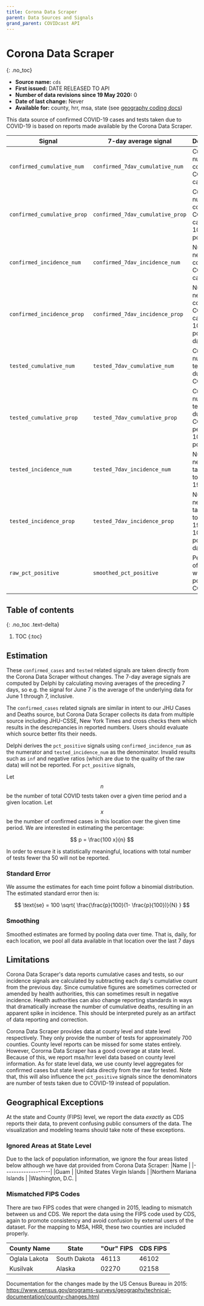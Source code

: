 ```yaml
---
title: Corona Data Scraper
parent: Data Sources and Signals
grand_parent: COVIDcast API
---
```


# Corona Data Scraper
{: .no_toc}

* **Source name:** `cds`
* **First issued:** DATE RELEASED TO API
* **Number of data revisions since 19 May 2020:** 0
* **Date of last change:** Never
* **Available for:** county, hrr, msa, state (see [geography coding docs](../covidcast_geography.md))

This data source of confirmed COVID-19 cases and tests taken due to COVID-19 is based on reports made available by the Corona Data Scraper.

| Signal | 7-day average signal | Description |
| --- | --- | --- |
| `confirmed_cumulative_num` | `confirmed_7dav_cumulative_num` | Cumulative number of confirmed COVID-19 cases |
| `confirmed_cumulative_prop` | `confirmed_7dav_cumulative_prop` | Cumulative number of confirmed COVID-19 cases per 100,000 population |
| `confirmed_incidence_num` | `confirmed_7dav_incidence_num` | Number of new confirmed COVID-19 cases, daily |
| `confirmed_incidence_prop` | `confirmed_7dav_incidence_prop` | Number of new confirmed COVID-19 cases per 100,000 population, daily |
| `tested_cumulative_num` | `tested_7dav_cumulative_num` | Cumulative number of tests taken due to COVID-19 |
| `tested_cumulative_prop` | `tested_7dav_cumulative_prop` | Cumulative number of tests taken due to COVID-19, per 100,000 population |
| `tested_incidence_num` | `tested_7dav_incidence_num` | Number of new tests taken due to COVID-19, daily |
| `tested_incidence_prop` | `tested_7dav_incidence_prop` | Number of new tests taken due to COVID-19 per 100,000 population, daily |
| `raw_pct_positive` | `smoothed_pct_positive` | Percentage of tests that were positive for COVID-19 |

## Table of contents
{: .no_toc .text-delta}

1. TOC
{:toc}

## Estimation

These `confirmed_cases` and `tested` related signals are taken directly from the Corona Data Scraper without changes. The 7-day average signals are computed by Delphi by calculating moving averages of the preceding 7 days, so e.g. the signal for June 7 is the average of the underlying data for June 1 through 7, inclusive.

The `confirmed_cases` related signals are similar in intent to our JHU Cases and Deaths source, but Corona Data Scraper collects its data from multiple source including JHU-CSSE,  New York Times and cross checks them which results in the descrepancies in reported numbers. Users should evaluate which source better fits their needs.

Delphi derives the `pct_positive` signals using `confirmed_incidence_num` as the numerator and `tested_incidence_num` as the denominator. Invalid results such as `inf` and negative ratios (which are due to the quality of the raw data) will not be reported. For `pct_positive` signals, 

Let $$n$$ be the number of total COVID tests taken over a given time period and a given location. Let $$x$$ be the number of confirmed cases in this location over the given time period. We are interested in estimating the percentage:

$$ p = \frac{100 x}{n} $$

In order to ensure it is statistically meaningful, locations with total number of tests fewer tha 50 will not be reported. 

### Standard Error

We assume the estimates for each time point follow a binomial distribution. The estimated standard error then is:

$$ \text{se} = 100 \sqrt{ \frac{\frac{p}{100}(1- \frac{p}{100})}{N} } $$

### Smoothing

Smoothed estimates are formed by pooling data over time. That is, daily, for each location, we pool all data available in that location over the last 7 days

## Limitations

Corona Data Scraper's data reports cumulative cases and tests, so our incidence signals are calculated by subtracting each day's cumulative count from the previous day. Since cumulative figures are sometimes corrected or amended by health authorities, this can sometimes result in negative incidence. Health authorities can also change reporting standards in ways that dramatically increase the number of cumulative deaths, resulting in an apparent spike in incidence. This should be interpreted purely as an artifact of data reporting and correction.

Corona Data Scraper provides data at county level and state level respectively. They only provide the number of tests for approximately 700 counties. County level reports can be missed for some states entirely. However, Cororna Data Scraper has a good coverage at state level. Because of this, we report msa/hrr level data based on county level information. As for state level data, we use county level aggregates for confirmed cases but state level data directly from the raw for tested. Note that, this will also influence the `pct_positive` signals since the denominators are number of tests taken due to COVID-19 instead of population. 

## Geographical Exceptions

At the state and County (FIPS) level, we report the data _exactly_ as CDS reports their
data, to prevent confusing public consumers of the data. 
The visualization and modeling teams should take note of these exceptions.

### Ignored Areas at State Level
Due to the lack of population information, we ignore the four areas listed below although 
we have dat provided from Corona Data Scraper:
|Name        |
|-------------------|
|Guam     |
|United States Virgin Islands           |
|Northern Mariana Islands              |
|Washington, D.C.          |

### Mismatched FIPS Codes

There are two FIPS codes that were changed in 2015, leading to
mismatch between us and CDS.  We report the data using the FIPS code used
by CDS, again to promote consistency and avoid confusion by external users
of the dataset.  For the mapping to MSA, HRR, these two counties are
included properly.

|County Name        |State          |"Our" FIPS         |CDS FIPS       |
|-------------------|---------------|-------------------|---------------|
|Oglala Lakota      |South Dakota   |46113              |46102          |
|Kusilvak           |Alaska         |02270              |02158          |

Documentation for the changes made by the US Census Bureau in 2015:
https://www.census.gov/programs-surveys/geography/technical-documentation/county-changes.html

